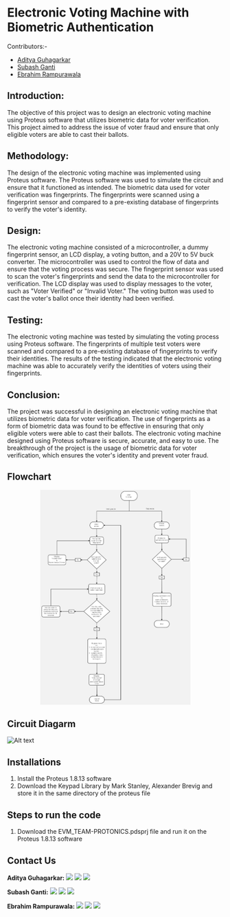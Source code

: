 # Electronic Voting Machine with Biometric Authentication

Contributors:-  
- [Aditya Guhagarkar](https://github.com/AdityaGuhagarkar)
- [Subash Ganti](https://github.com/Subash792)
- [Ebrahim Rampurawala](https://github.com/Ebrahim-Rampurawala)


<!-- PROJECT DESCRIPTION -->

## Introduction:
The objective of this project was to design an electronic voting machine using Proteus software that utilizes biometric data for voter verification. This project aimed to address the issue of voter fraud and ensure that only eligible voters are able to cast their ballots.

## Methodology:
The design of the electronic voting machine was implemented using Proteus software. The Proteus software was used to simulate the circuit and ensure that it functioned as intended. The biometric data used for voter verification was fingerprints. The fingerprints were scanned using a fingerprint sensor and compared to a pre-existing database of fingerprints to verify the voter's identity.

## Design:
The electronic voting machine consisted of a microcontroller, a dummy fingerprint sensor, an LCD display, a voting button, and a 20V to 5V buck converter. The microcontroller was used to control the flow of data and ensure that the voting process was secure. The fingerprint sensor was used to scan the voter's fingerprints and send the data to the microcontroller for verification. The LCD display was used to display messages to the voter, such as "Voter Verified" or "Invalid Voter." The voting button was used to cast the voter's ballot once their identity had been verified.

## Testing:
The electronic voting machine was tested by simulating the voting process using Proteus software. The fingerprints of multiple test voters were scanned and compared to a pre-existing database of fingerprints to verify their identities. The results of the testing indicated that the electronic voting machine was able to accurately verify the identities of voters using their fingerprints.

## Conclusion:
The project was successful in designing an electronic voting machine that utilizes biometric data for voter verification. The use of fingerprints as a form of biometric data was found to be effective in ensuring that only eligible voters were able to cast their ballots. The electronic voting machine designed using Proteus software is secure, accurate, and easy to use. The breakthrough of the project is the usage of biometric data for voter verification, which ensures the voter's identity and prevent voter fraud.

## Flowchart
<p align="center">
  <img src="https://github.com/AdityaGuhagarkar/EVM/blob/main/FLOWCHART.jpg" width="350" title="">
</p>

## Circuit Diagarm
![Alt text](./Proteus.jpg)

## Installations
1) Install the Proteus 1.8.13 software
2) Download the Keypad Library by Mark Stanley, Alexander Brevig and store it in the same directory of the proteus file

## Steps to run the code
1) Download the EVM_TEAM-PROTONICS.pdsprj file and run it on the Proteus 1.8.13 software

## Contact Us

**Aditya Guhagarkar:**
[![](https://img.shields.io/badge/LinkedIn-0077B5?style=for-the-badge&logo=linkedin&logoColor=white)](https://www.linkedin.com/in/aditya-guhagarkar/)
[![](https://img.shields.io/badge/GitHub-100000?style=for-the-badge&logo=github&logoColor=white)](https://github.com/AdityaGuhagarkar)
[![](https://img.shields.io/badge/Gmail-D14836?style=for-the-badge&logo=gmail&logoColor=white)](mailto:adityaguhagarkar@gmail.com)

**Subash Ganti:**
[![](https://img.shields.io/badge/LinkedIn-0077B5?style=for-the-badge&logo=linkedin&logoColor=white)](https://www.linkedin.com/in/subash-ganti-728628229)
[![](https://img.shields.io/badge/GitHub-100000?style=for-the-badge&logo=github&logoColor=white)](https://github.com/Suabsh792)
[![](https://img.shields.io/badge/Gmail-D14836?style=for-the-badge&logo=gmail&logoColor=white)](mailto:gantisubash@gmail.com)

**Ebrahim Rampurawala:**
[![](https://img.shields.io/badge/LinkedIn-0077B5?style=for-the-badge&logo=linkedin&logoColor=white)](https://www.linkedin.com/in/ebrahim-rampurawala-4654aa243)
[![](https://img.shields.io/badge/GitHub-100000?style=for-the-badge&logo=github&logoColor=white)](https://github.com/Ebrahim-Rampurawala)
[![](https://img.shields.io/badge/Gmail-D14836?style=for-the-badge&logo=gmail&logoColor=white)](mailto:ebrahimbeware007@gmail.com)

